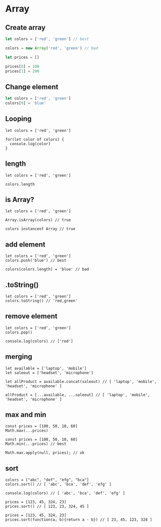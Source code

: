 # Array

## Create array

```js
let colors = ['red', 'green'] // best

colors = new Array('red', 'green') // bad

let prices = []

prices[0] = 100
prices[1] = 200
```

## Change element

```js
let colors = ['red', 'green']
colors[0] = 'blue'
```

## Looping

```
let colors = ['red', 'green']

for(let color of colors) {
  console.log(color)
}
```

## length

```
let colors = ['red', 'green']

colors.length
```

## is Array?

```
let colors = ['red', 'green']

Array.isArray(colors) // true

colors instanceof Array // true
```

## add element

```
let colors = ['red', 'green']
colors.push('blue') // best

colors[colors.length] = 'blue' // bad
```

## .toString()

```
let colors = ['red', 'green']
colors.toString() // 'red,green'
```

## remove element

```
let colors = ['red', 'green']
colors.pop()

console.log(colors) // ['red']
```

## merging

```
let available = ['laptop', 'mobile']
let saleout = ['headset', 'microphone']

let allProduct = available.concat(saleout) // [ 'laptop', 'mobile', 'headset', 'microphone' ]

allProduct = [...available, ...saleout] // [ 'laptop', 'mobile', 'headset', 'microphone' ]
```

## max and min

```
const prices = [100, 50, 10, 60]
Math.max(...prices)

const prices = [100, 50, 10, 60]
Math.min(...prices) // best

Math.max.apply(null, prices); // ok
```

## sort

```
colors = ["abc", "def", "efg", "bca"]
colors.sort() // [ 'abc', 'bca', 'def', 'efg' ]

console.log(colors) // [ 'abc', 'bca', 'def', 'efg' ]

prices = [123, 45, 324, 23]
prices.sort() // [ 123, 23, 324, 45 ]

prices = [123, 45, 324, 23]
prices.sort(function(a, b){return a - b}) // [ 23, 45, 123, 324 ]
```

